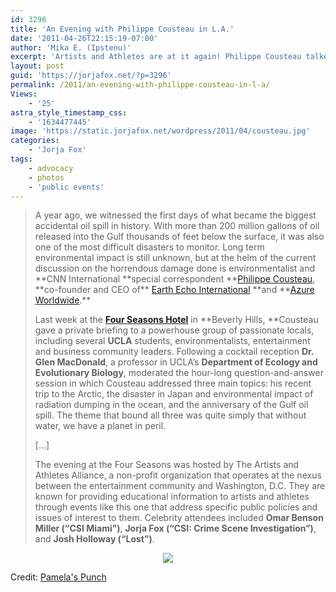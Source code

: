 ```yaml
---
id: 3296
title: 'An Evening with Philippe Cousteau in L.A.'
date: '2011-04-26T22:15:19-07:00'
author: 'Mika E. (Ipstenu)'
excerpt: 'Artists and Athletes are at it again! Philippe Cousteau talked on April 17 about the damage in the Gulf coast, and what work still needs to be done.'
layout: post
guid: 'https://jorjafox.net/?p=3296'
permalink: /2011/an-evening-with-philippe-cousteau-in-l-a/
Views:
    - '25'
astra_style_timestamp_css:
    - '1634477445'
image: 'https://static.jorjafox.net/wordpress/2011/04/cousteau.jpg'
categories:
    - 'Jorja Fox'
tags:
    - advocacy
    - photos
    - 'public events'
---
```


<blockquote>A year ago, we witnessed the first days of what became the biggest accidental oil spill in history. With more than 200 million gallons of oil released into the Gulf thousands of feet below the surface, it was also one of the most difficult disasters to monitor. Long term environmental impact is still unknown, but at the helm of the current discussion on the horrendous damage done is environmentalist and **CNN International **special correspondent **<a href="http://www.azureworldwide.com/team-philippe.php">Philippe Cousteau</a>, **co-founder and CEO of** <a href="http://www.earthecho.org/">Earth Echo International</a> **and **<a href="http://www.azureworldwide.com">Azure Worldwide</a>.**

Last week at the <a href="http://www.fourseasons.com/losangeles/">**Four Seasons Hotel**</a> in **Beverly Hills, **Cousteau gave a private briefing to a powerhouse group of passionate locals, including several **UCLA** students, environmentalists, entertainment and business community leaders.  Following a cocktail reception **Dr. Glen MacDonald**, a professor in UCLA’s **Department of Ecology and Evolutionary Biology**, moderated the hour-long question-and-answer session in which Cousteau addressed three main topics: his recent trip to the Arctic, the disaster in Japan and environmental impact of radiation dumping in the ocean, and the anniversary of the Gulf oil spill. The theme that bound all three was quite simply that without water, we have a planet in peril.

[...]

The evening at the Four Seasons was hosted by The Artists and Athletes Alliance, a non-profit organization that operates at the nexus between the entertainment community and Washington, D.C. They are known for providing educational information to artists and athletes through events like this one that address specific public policies and issues of interest to them. Celebrity attendees included **Omar Benson Miller (“CSI Miami”)**, **Jorja Fox (“CSI: Crime Scene Investigation”)**, and **Josh Holloway (“Lost”)**.
</blockquote>

<center><a href="https://jorjafox.net/gallery/pub/artath/20110417-aa-gulf/11.jpg"><img src="https://jorjafox.net/gallery/albums/pub/artath/20110417-aa-gulf/11.jpg"/></a></center>

Credit: <a href="http://www.pamelaspunch.com/an-evening-with-philippe-cousteau-in-l-a/">Pamela's Punch</a>
